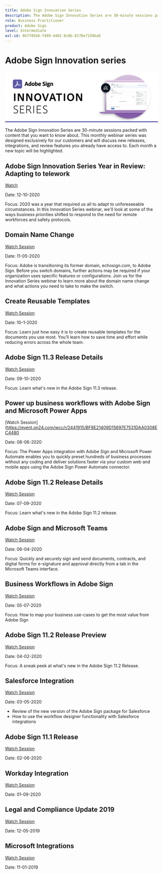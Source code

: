 ```yaml
---
title: Adobe Sign Innovation Series
description: The Adobe Sign Innovation Series are 30-minute sessions packed with content that you want to know about
role: Business Practitioner
product: Adobe Sign
level: Intermediate
exl-id: 8b7f85b8-f499-4402-8c0b-8170e7159ba0
---
```

# Adobe Sign Innovation series

![innovation series Banner](../assets/Innovation_rebrand.png) 

The Adobe Sign Innovation Series are 30-minute sessions packed with content that you want to know about. This monthly webinar series was designed exclusively for our customers and will discuss new releases, integrations, and review features you already have access to. Each month a new topic will be highlighted.

## Adobe Sign Innovation Series Year in Review: Adapting to telework

[Watch](https://event.on24.com/wcc/r/2807465/CA7E35087BE2CAE41B4F7252DCE56EEB?partnerref=EXL)

Date: 12-10-2020

Focus: 2020 was a year that required us all to adapt to unforeseeable circumstances. In this Innovation Series webinar, we'll look at some of the ways business priorities shifted to respond to the need for remote workforces and safety protocols.

## Domain Name Change

[Watch Session](https://event.on24.com/wcc/r/2706474/A969A2147FBE327B6905D19ED66B007A?partnerref=EXL)

Date: 11-05-2020

Focus: Adobe is transitioning its former domain, echosign.com, to Adobe Sign. Before you switch domains, further actions may be required if your organization uses specific features or configurations. Join us for the Innovation Series webinar to learn more about the domain name change and what actions you need to take to make the switch.

## Create Reusable Templates

[Watch Session](https://event.on24.com/wcc/r/2610633/A35E5A376EA0FBCF5BCAF2EAA72EBA89?partnerref=EXL)

Date: 10-1-2020

Focus: Learn just how easy it is to create reusable templates for the documents you use most. You’ll learn how to save time and effort while reducing errors across the whole team.

## Adobe Sign 11.3 Release Details

[Watch Session](https://acrobat.adobe.com/us/en/business/webinars/adobe-sign-11-3-release-details.html)

Date: 09-10-2020

Focus: Learn what's new in the Adobe Sign 11.3 release.

## Power up business workflows with Adobe Sign and Microsoft Power Apps

[Watch Session](https://event.on24.com/wcc/r/2441915/BF8E21409D15697E7531DAA0308EC4480

Date: 08-06-2020

Focus: The Power Apps integration with Adobe Sign and Microsoft Power Automate enables you to quickly preset hundreds of business processes without any coding and deliver solutions faster via your custom web and mobile apps using the Adobe Sign Power Automate connector.

## Adobe Sign 11.2 Release Details

[Watch Session](https://event.on24.com/wcc/r/2354350/C5FBCF28ED017C6E3132DF44228200D7)

Date: 07-09-2020

Focus: Learn what's new in the Adobe Sign 11.2 release.

## Adobe Sign and Microsoft Teams

[Watch Session](https://event.on24.com/wcc/r/2313108/DF86B130461117D133143DA68E62A620)

Date: 06-04-2020

Focus: Quickly and securely sign and send documents, contracts, and digital forms for e-signature and approval directly from a tab in the Microsoft Teams interface.

## Business Workflows in Adobe Sign

[Watch Session](https://event.on24.com/wcc/r/2185760/28424C8300484D0745F7A548487DBA26)

Date: 05-07-2020

Focus: How to map your business use-cases to get the most value from Adobe Sign

## Adobe Sign 11.2 Release Preview

[Watch Session](https://event.on24.com/wcc/r/2185759/61A2053CE0B7DCE0E8E97905806EF5D2)

Date: 04-02-2020

Focus: A sneak peek at what's new in the Adobe Sign 11.2 Release.

## Salesforce Integration

[Watch Session](https://event.on24.com/wcc/r/2185750/8237842CA02E5A9D873B71201073D823)

Date: 03-05-2020

* Review of the new version of the Adobe Sign package for Salesforce
* How to use the workflow designer functionality with Salesforce integrations

## Adobe Sign 11.1 Release

[Watch Session](https://event.on24.com/wcc/r/2143803/C8B93ED05FE7C3A40C0071237D81BD0D)

Date: 02-06-2020

## Workday Integration

[Watch Session](https://event.on24.com/wcc/r/2139357/95509F8510797F5F040478581E641BA2)

Date: 01-09-2020

## Legal and Compliance Update 2019

[Watch Session](https://event.on24.com/wcc/r/2130120/AF79ECB05BBD52BCE047639E164E29AC)

Date: 12-05-2019

## Microsoft Integrations

[Watch Session](https://event.on24.com/wcc/r/2106668/C709085AFD1B9352DF93445F0FB5D3A6)

Date: 11-01-2019
